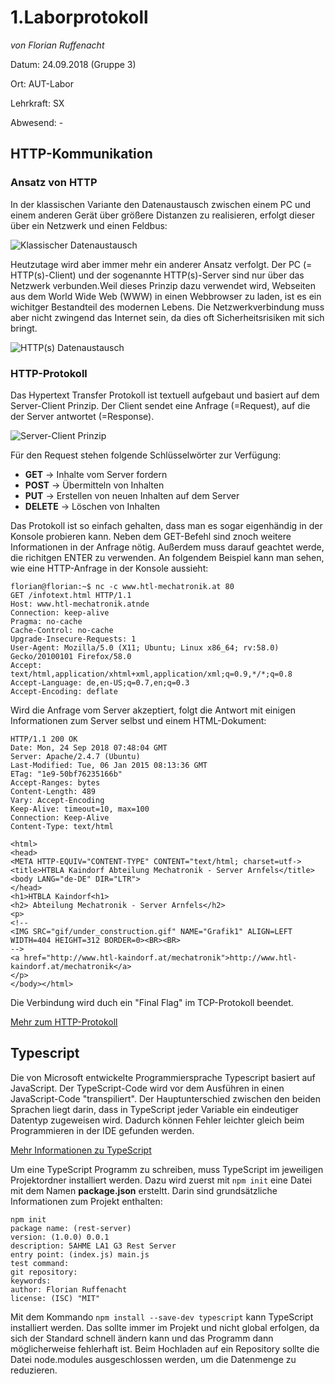 # 1.Laborprotokoll 

*von Florian Ruffenacht*

Datum: 24.09.2018 (Gruppe 3)

Ort: AUT-Labor

Lehrkraft: SX

Abwesend: -

## HTTP-Kommunikation

### Ansatz von HTTP
In der klassischen Variante den Datenaustausch zwischen einem PC und einem anderen Gerät über größere Distanzen zu realisieren, erfolgt dieser über ein Netzwerk und einen Feldbus:

![Klassischer Datenaustausch]()

Heutzutage wird aber immer mehr ein anderer Ansatz verfolgt. Der PC (= HTTP(s)-Client) und der sogenannte HTTP(s)-Server sind nur über das Netzwerk verbunden.Weil dieses Prinzip dazu verwendet wird, Webseiten aus dem World Wide Web (WWW) in einen Webbrowser zu laden, ist es ein wichitger Bestandteil des modernen Lebens. Die Netzwerkverbindung muss aber nicht zwingend das Internet sein, da dies oft Sicherheitsrisiken mit sich bringt. 

![HTTP(s) Datenaustausch]()

### HTTP-Protokoll
Das Hypertext Transfer Protokoll ist textuell aufgebaut und basiert auf dem Server-Client Prinzip. Der Client sendet eine Anfrage (=Request), auf die der Server antwortet (=Response).

![Server-Client Prinzip](https://github.com/HTLMechatronics/m14-la1-sx/blob/rufflm14/rufflm14/ServerClientPrinzip.jpeg)

Für den Request stehen folgende Schlüsselwörter zur Verfügung:

* **GET**     -> Inhalte vom Server fordern
* **POST**    -> Übermitteln von Inhalten
* **PUT**     -> Erstellen von neuen Inhalten auf dem Server
* **DELETE**  -> Löschen von Inhalten

Das Protokoll ist so einfach gehalten, dass man es sogar eigenhändig in der Konsole probieren kann. Neben dem GET-Befehl sind znoch weitere Informationen in der Anfrage nötig. Außerdem muss darauf geachtet werde, die richitgen ENTER zu verwenden. An folgendem Beispiel kann man sehen, wie eine HTTP-Anfrage in der Konsole aussieht:
```
florian@florian:~$ nc -c www.htl-mechatronik.at 80
GET /infotext.html HTTP/1.1
Host: www.htl-mechatronik.atnde 
Connection: keep-alive
Pragma: no-cache
Cache-Control: no-cache
Upgrade-Insecure-Requests: 1
User-Agent: Mozilla/5.0 (X11; Ubuntu; Linux x86_64; rv:58.0) Gecko/20100101 Firefox/58.0
Accept: text/html,application/xhtml+xml,application/xml;q=0.9,*/*;q=0.8
Accept-Language: de,en-US;q=0.7,en;q=0.3
Accept-Encoding: deflate
```
Wird die Anfrage vom Server akzeptiert, folgt die Antwort mit einigen Informationen zum Server selbst und einem HTML-Dokument:

```
HTTP/1.1 200 OK
Date: Mon, 24 Sep 2018 07:48:04 GMT
Server: Apache/2.4.7 (Ubuntu)
Last-Modified: Tue, 06 Jan 2015 08:13:36 GMT
ETag: "1e9-50bf76235166b"
Accept-Ranges: bytes
Content-Length: 489
Vary: Accept-Encoding
Keep-Alive: timeout=10, max=100
Connection: Keep-Alive
Content-Type: text/html

<html>
<head>
<META HTTP-EQUIV="CONTENT-TYPE" CONTENT="text/html; charset=utf->
<title>HTBLA Kaindorf Abteilung Mechatronik - Server Arnfels</title>
<body LANG="de-DE" DIR="LTR">
</head>
<h1>HTBLA Kaindorf<h1>
<h2> Abteilung Mechatronik - Server Arnfels</h2>
<p>
<!--
<IMG SRC="gif/under_construction.gif" NAME="Grafik1" ALIGN=LEFT WIDTH=404 HEIGHT=312 BORDER=0><BR><BR>
-->
<a href="http://www.htl-kaindorf.at/mechatronik">http://www.htl-kaindorf.at/mechatronik</a>
</p>
</body></html>
```
Die Verbindung wird duch ein "Final Flag" im TCP-Protokoll beendet.

[Mehr zum HTTP-Protokoll](https://de.wikipedia.org/wiki/Hypertext_Transfer_Protocol)

## Typescript
Die von Microsoft entwickelte Programmiersprache Typescript basiert auf JavaScript. Der TypeScript-Code wird vor dem Ausführen in einen JavaScript-Code "transpiliert". Der Hauptunterschied zwischen den beiden Sprachen liegt darin, dass in TypeScript jeder Variable ein eindeutiger Datentyp zugeweisen wird. Dadurch können Fehler leichter gleich beim Programmieren in der IDE gefunden werden.

[Mehr Informationen zu TypeScript](https://msdn.microsoft.com/de-de/magazine/dn890374.aspx)

Um eine TypeScript Programm zu schreiben, muss TypeScript im jeweiligen Projektordner installiert werden. Dazu wird zuerst mit ```npm init``` eine Datei mit dem Namen **package.json** ersteltt. Darin sind grundsätzliche Informationen zum Projekt enthalten:
```
npm init
package name: (rest-server) 
version: (1.0.0) 0.0.1
description: 5AHME LA1 G3 Rest Server
entry point: (index.js) main.js
test command: 
git repository: 
keywords: 
author: Florian Ruffenacht
license: (ISC) "MIT"
```
Mit dem Kommando ```npm install --save-dev typescript``` kann TypeScript installiert werden. Das sollte immer im Projekt und nicht global erfolgen, da sich der Standard schnell ändern kann und das Programm dann möglicherweise fehlerhaft ist. Beim Hochladen auf ein Repository sollte die Datei node.modules ausgeschlossen werden, um die Datenmenge zu reduzieren.
